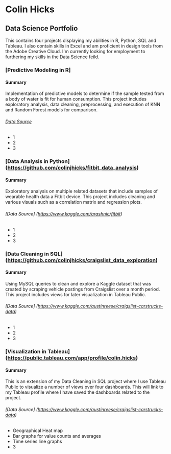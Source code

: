 # Colin Hicks
## Data Science Portfolio

This contains four projects displaying my abilities in R, Python, SQL and  Tableau. I also contain skills in Excel and am proficient in design tools from the Adobe Creative Cloud. I'm currently looking for employment to furthering my skills in the Data Science feild.

### [Predictive Modeling in R] 

#### Summary

Implementation of predictive models to determine if the sample tested from a body of water is fit for human consumption. This project includes exploratory analysis, data cleaning, preprocessing, and execution of KNN and Random Forest models for comparison.

###### [Data Source](https://www.kaggle.com/adityakadiwal/water-potability)

* 1
* 2
* 3

### [Data Analysis in Python] (https://github.com/colinjhicks/fitbit_data_analysis)

#### Summary

Exploratory analysis on multiple related datasets that include samples of wearable health data a Fitbit device. This project includes cleaning and various visuals such as a correlation matrix and regression plots.

###### [Data Source] (https://www.kaggle.com/arashnic/fitbit)

* 1
* 2
* 3


### [Data Cleaning in SQL] (https://github.com/colinjhicks/craigslist_data_exploration)

#### Summary

Using MySQL queries to clean and explore a Kaggle dataset that was created by scraping vehicle postings from Craigslist over a month period. This project includes views for later visualization in Tableau Public.

###### [Data Source] (https://www.kaggle.com/austinreese/craigslist-carstrucks-data)

* 1
* 2
* 3

### [Visualization in Tableau] (https://public.tableau.com/app/profile/colin.hicks)

#### Summary

This is an extension of my Data Cleaning in SQL project where I use Tableau Public to visualize a number of views over four dashboards. This will link to my Tableau profile where I have saved the dashboards related to the project.

###### [Data Source] (https://www.kaggle.com/austinreese/craigslist-carstrucks-data)

* Geographical Heat map
* Bar graphs for value counts and averages
* Time series line graphs
* 3
